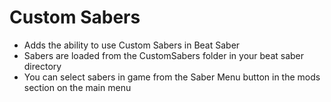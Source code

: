 # Custom Sabers
- Adds the ability to use Custom Sabers in Beat Saber
- Sabers are loaded from the CustomSabers folder in your beat saber directory
- You can select sabers in game from the Saber Menu button in the mods section on the main menu

